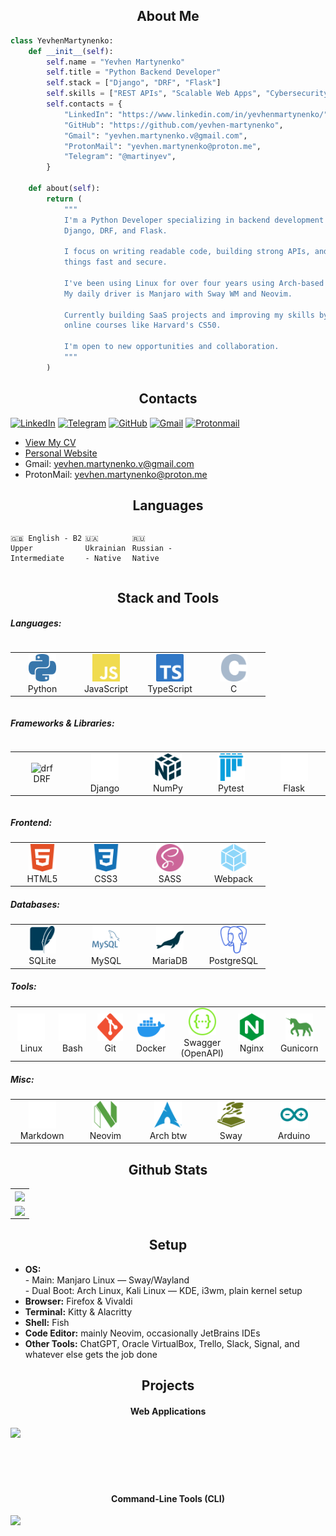 <h2 align="center">About Me</h2>

```python
class YevhenMartynenko:
    def __init__(self):
        self.name = "Yevhen Martynenko"
        self.title = "Python Backend Developer"
        self.stack = ["Django", "DRF", "Flask"]
        self.skills = ["REST APIs", "Scalable Web Apps", "Cybersecurity"]
        self.contacts = {
            "LinkedIn": "https://www.linkedin.com/in/yevhenmartynenko/",
            "GitHub": "https://github.com/yevhen-martynenko",
            "Gmail": "yevhen.martynenko.v@gmail.com",
            "ProtonMail": "yevhen.martynenko@proton.me",
            "Telegram": "@martinyev",
        }

    def about(self):
        return (
            """
            I'm a Python Developer specializing in backend development with 
            Django, DRF, and Flask.
            
            I focus on writing readable code, building strong APIs, and keeping
            things fast and secure.
            
            I've been using Linux for over four years using Arch-based systems.
            My daily driver is Manjaro with Sway WM and Neovim.
            
            Currently building SaaS projects and improving my skills by taking
            online courses like Harvard's CS50.
            
            I'm open to new opportunities and collaboration.
            """
        )
```


<h2 align="center">Contacts</h2>

[![LinkedIn](https://img.shields.io/badge/linkedin-%230077B5.svg?style=for-the-badge&logo=linkedin&logoColor=white)](https://www.linkedin.com/in/yevhenmartynenko/)
[![Telegram](https://img.shields.io/badge/Telegram-2CA5E0?style=for-the-badge&logo=telegram&logoColor=white)](https://t.me/martinyev)
[![GitHub](https://img.shields.io/badge/github-%23121011.svg?style=for-the-badge&logo=github&logoColor=white)](https://github.com/yevhen-martynenko)
[![Gmail](https://img.shields.io/badge/Gmail-D14836?style=for-the-badge&logo=gmail&logoColor=white)](mailto:yevhen.martynenko.v@gmail.com)
[![Protonmail](https://img.shields.io/badge/ProtonMail-8B89CC?style=for-the-badge&logo=protonmail&logoColor=white)](mailto:yevhen.martynenko@proton.me)

- [View My CV](./assets/BackendDeveloper_YevhenMartynenko_CV.pdf)
- [Personal Website](https://yevhen-martynenko.github.io)
- Gmail: <a href="mailto:yevhen.martynenko.v@gmail.com">yevhen.martynenko.v@gmail.com</a>
- ProtonMail: <a href="mailto:yevhen.martynenko@proton.me">yevhen.martynenko@proton.me</a>


<h2 align="center">Languages</h2>

<!------- Language levels ------->
<!-- A1 - Beginner -->
<!-- A2 - Elementary -->
<!-- B1 - Intermediate -->
<!-- B2 - Upper-Intermediate -->
<!-- C1 - Advanced -->
<!-- C2 - Proficient -->
<!-- Native -->
<div style="display: flex; align-items: flex-start; align: center">
<table align="center">
  <tr>

    🇬🇧 English - B2 Upper Intermediate

  </tr>
  <tr>

    🇺🇦 Ukrainian - Native

  </tr>
  <tr>

    🇷🇺 Russian - Native

  </tr>
</table>
</div>


<h2 align="center">Stack and Tools</h2>

<!-- Icons: https://devicon.dev -->
<!-- Icons: https://simpleicons.org/ -->
##### Languages:
<div style="display: flex; align-items: flex-start; align: center">
<table align="center">
  <tr>
    <td align="center" width="88">
      <img src="./assets/images/languages/python.svg" alt="python" width="44" height="44" />
      <br>Python
    </td>
    <td align="center" width="88">
      <img src="./assets/images/languages/js.svg" alt="js" width="44" height="44" />
      <br>JavaScript
    </td>
    <td align="center" width="88">
      <img src="./assets/images/languages/ts.svg" alt="js" width="44" height="44" />
      <br>TypeScript
    </td>
    <td align="center" width="88">
      <img src="./assets/images/languages/c.svg" alt="js" width="44" height="44" />
      <br>C
    </td>
  </tr>
</table>
</div>

##### Frameworks & Libraries:
<div style="display: flex; align-items: flex-start; align: center">
<table align="center">
  <tr>
    <td align="center" width="88">
      <img src="https://cdn.jsdelivr.net/gh/devicons/devicon@latest/icons/djangorest/djangorest-original.svg" alt="drf" width="44" height="44" />
      <br>DRF
    </td>
    <td align="center" width="88">
      <img src="./assets/images/frameworks_libraries/django.svg" alt="django" width="44" height="44" />
      <br>Django
    </td>
    <td align="center" width="88">
      <img src="./assets/images/frameworks_libraries/numpy.svg" alt="numpy" width="44" height="44" />
      <br>NumPy
    </td>
    <td align="center" width="88">
      <img src="./assets/images/frameworks_libraries/pytest.svg" alt="pytest" width="44" height="44" />
      <br>Pytest
    </td>
    <td align="center" width="88">
      <img src="./assets/images/frameworks_libraries/flask.svg" alt="flask" width="44" height="44" />
      <br>Flask
    </td>
  </tr>
</table>
</div>

##### Frontend:
<table align="center">
  <tr>
    <td align="center" width="88">
      <img src="./assets/images/frontend/html5.svg" alt="html5" width="44" height="44" />
      <br>HTML5
    </td>
    <td align="center" width="88">
      <img src="./assets/images/frontend/css3.svg" alt="css3" width="44" height="44" />
      <br>CSS3
    </td>
    <td align="center" width="88">
      <img src="./assets/images/frontend/sass.svg" alt="sass" width="44" height="44" />
      <br>SASS
    </td>
    <td align="center" width="88">
      <img src="./assets/images/frontend/webpack.svg" alt="webpack" width="44" height="44" />
      <br>Webpack
    </td>
  </tr>
</table>

##### Databases:
<table align="center">
  <tr>
    <td align="center" width="88">
      <img src="./assets/images/databases/sqlite.svg" alt="sqlite" width="44" height="44" />
      <br>SQLite
    </td>
    <td align="center" width="88">
      <img src="./assets/images/databases/mysql.svg" alt="mysql" width="44" height="44" />
      <br>MySQL
    </td>
    <td align="center" width="88">
      <img src="./assets/images/databases/mariadb.svg" alt="mariadb" width="44" height="44" />
      <br>MariaDB
    </td>
    <td align="center" width="88">
      <img src="./assets/images/databases/postgresql.svg" alt="postgresql" width="44" height="44" />
      <br>PostgreSQL
    </td>
  </tr>
</table>

##### Tools:
<table align="center">
  <tr>
    <td align="center" width="88">
      <img src="./assets/images/tools/linux.svg" alt="linux" width="44" height="44" />
      <br>Linux
    </td>
    <td align="center" width="88">
      <img src="./assets/images/tools/bash.svg" alt="bash" width="44" height="44" />
      <br>Bash
    </td>
    <td align="center" width="88">
      <img src="./assets/images/tools/git.svg" alt="git" width="44" height="44" />
      <br>Git
    </td>
    <td align="center" width="88">
      <img src="./assets/images/tools/docker.svg" alt="docker" width="44" height="44" />
      <br>Docker
    </td>
    <td align="center" width="88">
      <img src="./assets/images/tools/swagger.svg" alt="swagger" width="44" height="44" />
      <br>Swagger (OpenAPI)
    </td>
    <td align="center" width="88">
      <img src="./assets/images/tools/nginx.svg" alt="nginx" width="44" height="44" />
      <br>Nginx
    </td>
    <td align="center" width="88">
      <img src="./assets/images/tools/gunicorn.svg" alt="gunicorn" width="44" height="44" />
      <br>Gunicorn
    </td>
  </tr>
</table>

##### Misc:
<table align="center">
  <tr>
    <td align="center" width="88">
      <img src="./assets/images/other/markdown.svg" alt="markdown" width="44" height="44" />
      <br>Markdown
    </td>
    <td align="center" width="88">
      <img src="./assets/images/other/neovim.svg" alt="neovim" width="44" height="44" />
      <br>Neovim
    </td>
    <td align="center" width="88">
      <img src="./assets/images/other/arch.svg" alt="arch" width="44" height="44" />
      <br>Arch btw
    </td>
    <td align="center" width="88">
      <img src="./assets/images/other/sway.svg" alt="sway" width="44" height="44" />
      <br>Sway
    </td>
    <td align="center" width="88">
      <img src="./assets/images/other/arduino.svg" alt="arduino" width="44" height="44" />
      <br>Arduino
    </td>
  </tr>
</table>


<h2 align="center">Github Stats</h2>

<table align="center">
  <tr>
    <td align="center">
      <a href="https://github.com/yevhen-martynenko/github-readme-stats">
        <img align="center" src="https://github-readme-stats.vercel.app/api/top-langs/?username=yevhen-martynenko&layout=compact&theme=dark&hide_border=true" />
      </a>
    </td>
  </tr>
  <tr>
    <!-- [![GitHub Streak](https://streak-stats.demolab.com?user=yevhen-martynenko&theme=dark&hide_border=true&date_format=M%20j%5B%2C%20Y%5D)](https://git.io/streak-stats) -->
    <td align="center">
      <a href="https://git.io/streak-stats">
        <img align="center" src="https://streak-stats.demolab.com?user=yevhen-martynenko&theme=dark&hide_border=true&date_format=M%20j%5B%2C%20Y%5D" />
      </a>
    </td>
  </tr>
</table>


<h2 align="center">Setup</h2>

<ul>
  <li><strong>OS:</strong><br>
    - Main: Manjaro Linux — Sway/Wayland<br>
    - Dual Boot: Arch Linux, Kali Linux — KDE, i3wm, plain kernel setup
  </li>
  <li><strong>Browser:</strong> Firefox & Vivaldi</li>
  <li><strong>Terminal:</strong> Kitty & Alacritty</li>
  <li><strong>Shell:</strong> Fish</li>
  <li><strong>Code Editor:</strong> mainly Neovim, occasionally JetBrains IDEs</li>
  <li><strong>Other Tools:</strong> ChatGPT, Oracle VirtualBox, Trello, Slack, Signal, and whatever else gets the job done</li>
</ul>


<h2 align="center">Projects</h2>

<h4 align="center">Web Applications</h4>
<div width="100%" align="center">
  <a align="left" href="https://github.com/yevhen-martynenko/django-polls-app" title="Polls App">
    <img align="left" width="47%" src="https://github-readme-stats.vercel.app/api/pin/?username=yevhen-martynenko&repo=django-polls-app&theme=dark&border_color=70e18a&border_radius=10">
  </a>
  <!-- <a align="right" href="https://github.com/yevhen-martynenko/python-cli-image-sorter" title="Image Sorter"> -->
  <!--   <img align="right" width="47%" src="https://github-readme-stats.vercel.app/api/pin/?username=yevhen-martynenko&repo=python-cli-image-sorter&theme=dark&border_color=70e18a&border_radius=10"> -->
  <!-- </a> -->
</div>
<br><br><br><br><br>

<h4 align="center">Command-Line Tools (CLI)</h4>
<div width="100%" align="center">
  <a align="left" href="https://github.com/yevhen-martynenko/python-cli-image-sorter" title="Image Sorter">
    <img align="left" width="47%" src="https://github-readme-stats.vercel.app/api/pin/?username=yevhen-martynenko&repo=python-cli-image-sorter&theme=dark&border_color=70e18a&border_radius=10">
  </a>
</div>
<br><br><br><br><br>
